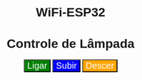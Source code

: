 # WiFi-ESP32
<!DOCTYPE html>
<html>
<head>
  <title>Controle de Lâmpada</title>
  <style>
    body {
      font-family: Arial, sans-serif;
      text-align: center;
    }

    .button {
      padding: 10px 20px;
      font-size: 16px;
      cursor: pointer;
    }

    .button-label {
      font-size: 20px;
    }

    #ligar-button {
      background-color: green;
      color: white;
    }

    #subir-button {
      background-color: blue;
      color: white;
    }

    #descer-button {
      background-color: orange;
      color: white;
    }
  </style>
</head>
<body>
  <h1>Controle de Lâmpada</h1>

  <button class="button" id="ligar-button"><span class="button-label">Ligar</span></button>
  <button class="button" id="subir-button"><span class="button-label">Subir</span></button>
  <button class="button" id="descer-button"><span class="button-label">Descer</span></button>

  <script>
    // Função para ligar a lâmpada
    document.getElementById("ligar-button").addEventListener("click", function() {
      // Adicione a lógica para ligar ou desligar aqui
      var ligado = !document.getElementById("ligar-button").classList.contains("ligado");
      document.getElementById("ligar-button").classList.toggle("ligado", ligado);
      document.getElementById("ligar-button").innerText = ligado ? "Ligado" : "Ligar";
    });

    // Função para ligar a lâmpada por 14 segundos (Subir e Descer)
    function ligarPor14Segundos() {
      // Adicione a lógica para ligar a lâmpada por 14 segundos aqui
      document.getElementById("ligar-button").classList.add("ligado");
      document.getElementById("ligar-button").innerText = "Ligado";
      setTimeout(function() {
        document.getElementById("ligar-button").classList.remove("ligado");
        document.getElementById("ligar-button").innerText = "Ligar";
      }, 14000);
    }

    document.getElementById("subir-button").addEventListener("mousedown", ligarPor14Segundos);
    document.getElementById("descer-button").addEventListener("mousedown", ligarPor14Segundos);
  </script>
</body>
</html>
